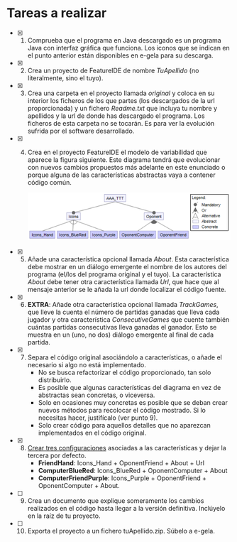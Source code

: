 # Tareas a realizar

- [x] 1.  Comprueba que el programa en Java descargado es un programa Java con interfaz gráfica que funciona. Los iconos que se indican en el punto anterior están disponibles en e-gela para su descarga.

- [x] 2. Crea un proyecto de FeatureIDE de nombre *TuApellido* (no literalmente, sino el tuyo).

- [x] 3. Crea una carpeta en el proyecto llamada *original* y coloca en su interior los ficheros de los que partes (los descargados de la url proporcionada) y un fichero *Readme.txt* que incluya tu nombre y apellidos y la url de donde has descargado el programa. Los ficheros de esta carpeta no se tocarán.
     Es para ver la evolución sufrida por el software desarrollado.

- [x] 4. Crea en el proyecto FeatureIDE el modelo de variabilidad que aparece la figura siguiente. Este
     diagrama tendrá que evolucionar con nuevos cambios propuestos más adelante en este enunciado o porque alguna de las características abstractas vaya a contener código común.

     ![Diagrama de variabilidad base](./images/variabilidad.png)

- [x] 5. Añade una característica opcional llamada *About*. Esta característica debe mostrar en un diálogo emergente el nombre de los autores del programa (el/los del programa original y el tuyo). La característica *About* debe tener otra característica llamada *Url*, que hace que al mensaje anterior se le añada la url donde localizar el código fuente.

- [x] 6. **EXTRA**: Añade otra característica opcional llamada *TrackGames*, que lleve la cuenta el número de partidas ganadas que lleva cada jugador y otra característica *ConsecutiveGames* que cuente también cuántas partidas consecutivas lleva ganadas el ganador. Esto se muestra en un (uno, no dos) diálogo emergente al final de cada partida.

- [x] 7. Separa el código original asociándolo a características, o añade el necesario si algo no está implementado.
     - No se busca refactorizar el código proporcionado, tan solo distribuirlo.
     - Es posible que algunas características del diagrama en vez de abstractas sean concretas, o viceversa.
     - Solo en ocasiones muy concretas es posible que se deban crear nuevos métodos para recolocar el código mostrado. Si lo necesitas hacer, justifícalo (ver punto 9).
     - Solo crear código para aquellos detalles que no aparezcan implementados en el código original.

- [x] 8. <u>Crear tres configuraciones</u> asociadas a las características y dejar la tercera por defecto.
     - **FriendHand**: Icons_Hand + OponentFriend + About + Url
     - **ComputerBlueRed**: Icons_BlueRed + OponentComputer + About
     - **ComputerFriendPurple**: Icons_Purple + OponentFriend + OponentComputer + About.

- [ ] 9. Crea un documento que explique someramente los cambios realizados en el código hasta llegar a la versión definitiva. Inclúyelo en la raíz de tu proyecto.

- [ ] 10. Exporta el proyecto a un fichero tuApellido.zip. Súbelo a e-gela.